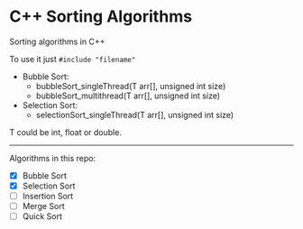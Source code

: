 # C++ Sorting Algorithms
Sorting algorithms in C++

To use it just ```#include "filename"``` 
- Bubble Sort:
  - bubbleSort_singleThread(T arr[], unsigned int size)
  - bubbleSort_multithread(T arr[], unsigned int size)
- Selection Sort:
  - selectionSort_singleThread(T arr[], unsigned int size)

T could be int, float or double.

----------------------------

Algorithms in this repo:

- [x] Bubble Sort
- [x] Selection Sort
- [ ] Insertion Sort
- [ ] Merge Sort
- [ ] Quick Sort
